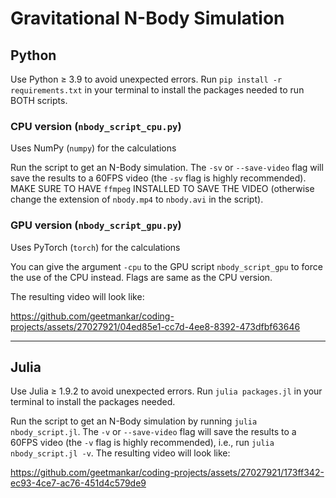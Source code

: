 # Gravitational N-Body Simulation

## Python
Use Python $\geq$ 3.9 to avoid unexpected errors. Run `pip install -r requirements.txt` in your terminal to install the packages needed to run BOTH scripts.

### CPU version (`nbody_script_cpu.py`)

Uses NumPy (`numpy`) for the calculations

Run the script to get an N-Body simulation. The `-sv` or `--save-video` flag will save the results to a 60FPS video (the `-sv` flag is highly recommended). MAKE SURE TO HAVE `ffmpeg` INSTALLED TO SAVE THE VIDEO (otherwise change the extension of `nbody.mp4` to `nbody.avi` in the script).

### GPU version (`nbody_script_gpu.py`)

Uses PyTorch (`torch`) for the calculations

You can give the argument `-cpu` to the GPU script `nbody_script_gpu` to force the use of the CPU instead. Flags are same as the CPU version.

The resulting video will look like:



https://github.com/geetmankar/coding-projects/assets/27027921/04ed85e1-cc7d-4ee8-8392-473dfbf63646



---

## Julia
Use Julia $\geq$ 1.9.2 to avoid unexpected errors. Run `julia packages.jl` in your terminal to install the packages needed.

Run the script to get an N-Body simulation by running `julia nbody_script.jl`. The `-v` or `--save-video` flag will save the results to a 60FPS video (the `-v` flag is highly recommended), i.e., run `julia nbody_script.jl -v`. The resulting video will look like:

https://github.com/geetmankar/coding-projects/assets/27027921/173ff342-ec93-4ce7-ac76-451d4c579de9


